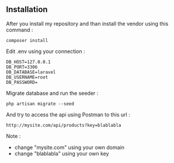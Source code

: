 <!--<p align="center"><a href="https://laravel.com" target="_blank"><img src="https://raw.githubusercontent.com/laravel/art/master/logo-lockup/5%20SVG/2%20CMYK/1%20Full%20Color/laravel-logolockup-cmyk-red.svg" width="400" alt="Laravel Logo"></a></p>-->

## Installation
After you install my repository and than install the vendor using this command :
```
composer install
```

Edit .env using your connection : 
```
DB_HOST=127.0.0.1
DB_PORT=3306
DB_DATABASE=laravel
DB_USERNAME=root
DB_PASSWORD=
```

Migrate database and run the seeder :
```
php artisan migrate --seed
```

And try to access the api using Postman to this url :
```
http://mysite.com/api/products?key=blablabla
```

Note :
- change "mysite.com" using your own domain
- change "blablabla" using your own key
